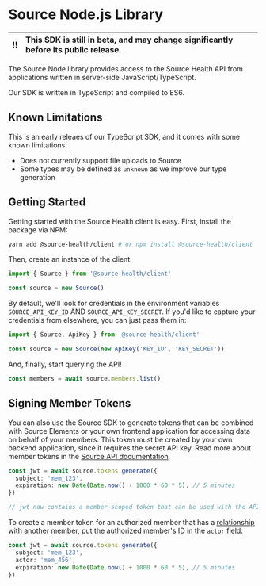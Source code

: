# Source Node.js Library

| :bangbang: | This SDK is still in beta, and may change significantly before its public release. |
| :--------: | :--------------------------------------------------------------------------------- |

The Source Node library provides access to the Source Health API from applications written in server-side
JavaScript/TypeScript.

Our SDK is written in TypeScript and compiled to ES6.

## Known Limitations

This is an early releaes of our TypeScript SDK, and it comes with some known limitations:

- Does not currently support file uploads to Source
- Some types may be defined as `unknown` as we improve our type generation

## Getting Started

Getting started with the Source Health client is easy. First, install the package via NPM:

```bash
yarn add @source-health/client # or npm install @source-health/client
```

Then, create an instance of the client:

```typescript
import { Source } from '@source-health/client'

const source = new Source()
```

By default, we'll look for credentials in the environment variables `SOURCE_API_KEY_ID` AND `SOURCE_API_KEY_SECRET`. If
you'd like to capture your credentials from elsewhere, you can just pass them in:

```typescript
import { Source, ApiKey } from '@source-health/client'

const source = new Source(new ApiKey('KEY_ID', 'KEY_SECRET'))
```

And, finally, start querying the API!

```typescript
const members = await source.members.list()
```

## Signing Member Tokens

You can also use the Source SDK to generate tokens that can be combined with Source Elements or your own frontend
application for accessing data on behalf of your members. This token must be created by your own backend application,
since it requires the secret API key. Read more about member tokens in the
[Source API documentation](https://docs.sourcehealth.com/docs/api/authentication/).

```typescript
const jwt = await source.tokens.generate({
  subject: 'mem_123',
  expiration: new Date(Date.now() + 1000 * 60 * 5), // 5 minutes
})

// jwt now contains a member-scoped token that can be used with the API as a bearer token.
```

To create a member token for an authorized member that has a
[relationship](https://docs.sourcehealth.com/docs/api/reference/relationship/) with another member, put the authorized
member's ID in the `actor` field:

```typescript
const jwt = await source.tokens.generate({
  subject: 'mem_123',
  actor: 'mem_456',
  expiration: new Date(Date.now() + 1000 * 60 * 5), // 5 minutes
})
```
